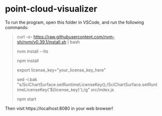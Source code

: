 # point-cloud-visualizer

To run the program, open this folder in VSCode, and run the following commands:

> curl -o- https://raw.githubusercontent.com/nvm-sh/nvm/v0.39.1/install.sh | bash
>
> nvm install --lts
>
> npm install
>
> export license_key="your_license_key_here"
>
> sed -i.bak "s/SciChartSurface.setRuntimeLicenseKey();/SciChartSurface.setRuntimeLicenseKey('${license_key}');/g" src/index.js
>
> npm start 

Then visit https://localhost:8080 in your web browser!
